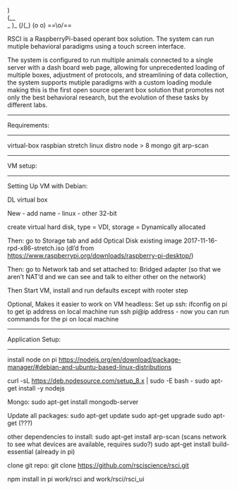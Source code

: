 
   )    
  (__   
  _  )_ 
 (_)_(_)
  (o o)
==\\o/==

RSCI is a RaspberryPi-based operant box solution. The system can run mutiple behavioral paradigms using a touch screen interface. 

The system is configured to run multiple animals connected to a single server with a dash board web page, allowing for unprecedented loading of multiple boxes, adjustment of protocols, and streamlining of data collection, the system supports mutiple paradigms with a custom loading module making this is the first open source operant box solution that promotes not only the best behavioral research, but the evolution of these tasks by different labs. 



______________________________
Requirements:
______________________________

virtual-box
raspbian stretch linux distro
node >  8
mongo
git
arp-scan


______________________________
VM setup:
______________________________

Setting Up VM with Debian:

DL virtual box

New	- add name - linux - other 32-bit

create virtual hard disk, type = VDI, storage = Dynamically allocated

Then: go to Storage tab and add Optical Disk existing image 2017-11-16-rpd-x86-stretch.iso
    (dl’d from https://www.raspberrypi.org/downloads/raspberry-pi-desktop/)

Then: go to Network tab and set attached to: Bridged adapter 
    (so that we aren’t NAT’d and we can see and talk to either other on the network)

Then Start VM, install and run defaults except with rooter step

Optional, Makes it easier to work on VM headless:
Set up ssh: ifconfig on pi to get ip address
on local machine run ssh pi@ip address - now you can run commands for the pi on local machine

______________________________
Application Setup:
______________________________

install node on pi
https://nodejs.org/en/download/package-manager/#debian-and-ubuntu-based-linux-distributions

curl -sL https://deb.nodesource.com/setup_8.x | sudo -E bash -
sudo apt-get install -y nodejs

Mongo:
sudo apt-get install mongodb-server

Update all packages:
sudo apt-get update
sudo apt-get upgrade
sudo apt-get  (???)

other dependencies to install:
sudo apt-get install arp-scan (scans network to see what devices are available, requires sudo?)
sudo apt-get install build-essential (already in pi)

clone git repo:
git clone https://github.com/rsciscience/rsci.git 

npm install in pi work/rsci and work/rsci/rsci_ui
